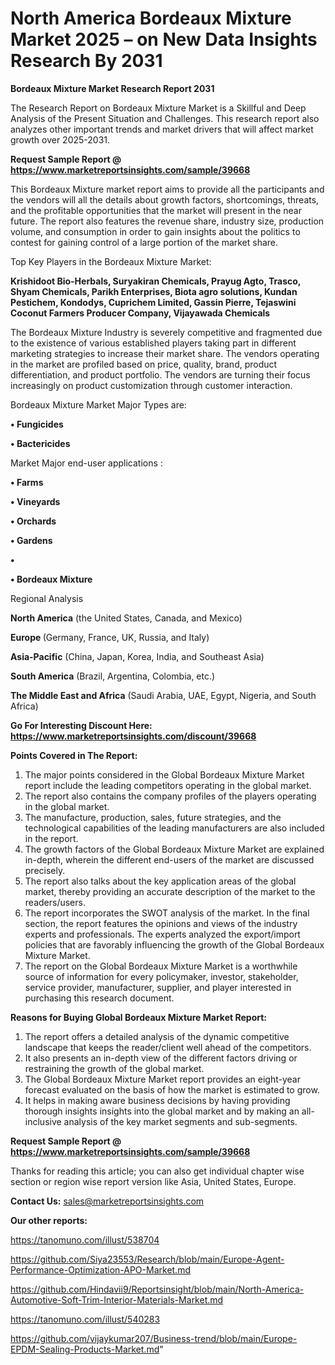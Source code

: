 # North America Bordeaux Mixture Market 2025 – on New Data Insights Research By 2031

<strong>Bordeaux Mixture Market Research Report 2031</strong>

The Research Report on Bordeaux Mixture Market is a Skillful and Deep Analysis of the Present Situation and Challenges. This research report also analyzes other important trends and market drivers that will affect market growth over 2025-2031.

<strong>Request Sample Report @ <a href=https://www.marketreportsinsights.com/sample/39668>https://www.marketreportsinsights.com/sample/39668</a></strong>

This Bordeaux Mixture market report aims to provide all the participants and the vendors will all the details about growth factors, shortcomings, threats, and the profitable opportunities that the market will present in the near future. The report also features the revenue share, industry size, production volume, and consumption in order to gain insights about the politics to contest for gaining control of a large portion of the market share.

Top Key Players in the Bordeaux Mixture Market:

<strong>Krishidoot Bio-Herbals, Suryakiran Chemicals, Prayug Agto, Trasco, Shyam Chemicals, Parikh Enterprises, Biota agro solutions, Kundan Pestichem, Kondodys, Cuprichem Limited, Gassin Pierre, Tejaswini Coconut Farmers Producer Company, Vijayawada Chemicals</strong>

The Bordeaux Mixture Industry is severely competitive and fragmented due to the existence of various established players taking part in different marketing strategies to increase their market share. The vendors operating in the market are profiled based on price, quality, brand, product differentiation, and product portfolio. The vendors are turning their focus increasingly on product customization through customer interaction.

Bordeaux Mixture Market Major Types are:

<strong>•  Fungicides

•  Bactericides</strong>

Market Major end-user applications :

<strong>•  Farms

•  Vineyards

•  Orchards

•  Gardens

•  

•  Bordeaux Mixture</strong>

Regional Analysis

</u><strong><b>North America</b></strong> (the United States, Canada, and Mexico)

<strong><b>Europe </b></strong>(Germany, France, UK, Russia, and Italy)

<strong><b>Asia-Pacific</b></strong> (China, Japan, Korea, India, and Southeast Asia)

<strong><b>South America</b></strong> (Brazil, Argentina, Colombia, etc.)

<strong><b>The Middle East and Africa</b></strong> (Saudi Arabia, UAE, Egypt, Nigeria, and South Africa)

<strong>Go For Interesting Discount Here: <a href=https://www.marketreportsinsights.com/discount/39668>https://www.marketreportsinsights.com/discount/39668</a></strong>

<strong>Points Covered in The Report:</strong>
<ol>
  <li>The major points considered in the Global Bordeaux Mixture Market report include the leading competitors operating in the global market.</li>
  <li>The report also contains the company profiles of the players operating in the global market.</li>
  <li>The manufacture, production, sales, future strategies, and the technological capabilities of the leading manufacturers are also included in the report.</li>
  <li>The growth factors of the Global Bordeaux Mixture Market are explained in-depth, wherein the different end-users of the market are discussed precisely.</li>
  <li>The report also talks about the key application areas of the global market, thereby providing an accurate description of the market to the readers/users.</li>
  <li>The report incorporates the SWOT analysis of the market. In the final section, the report features the opinions and views of the industry experts and professionals. The experts analyzed the export/import policies that are favorably influencing the growth of the Global Bordeaux Mixture Market.</li>
  <li>The report on the Global Bordeaux Mixture Market is a worthwhile source of information for every policymaker, investor, stakeholder, service provider, manufacturer, supplier, and player interested in purchasing this research document.</li>
</ol>
<strong>Reasons for Buying Global Bordeaux Mixture Market Report:</strong>

<ol>
  <li>The report offers a detailed analysis of the dynamic competitive landscape that keeps the reader/client well ahead of the competitors.</li>
  <li>It also presents an in-depth view of the different factors driving or restraining the growth of the global market.</li>
  <li>The Global Bordeaux Mixture Market report provides an eight-year forecast evaluated on the basis of how the market is estimated to grow.</li>
  <li>It helps in making aware business decisions by having providing thorough insights insights into the global market and by making an all-inclusive analysis of the key market segments and sub-segments.</li>
</ol>
<strong>Request Sample Report @ <a href=https://www.marketreportsinsights.com/sample/39668>https://www.marketreportsinsights.com/sample/39668</a></strong>


Thanks for reading this article; you can also get individual chapter wise section or region wise report version like Asia, United States, Europe.

<strong>Contact Us:</strong>
sales@marketreportsinsights.com

<strong>Our other reports:</strong>

<a href=https://tanomuno.com/illust/538704>https://tanomuno.com/illust/538704</a>

<a href=https://github.com/Siya23553/Research/blob/main/Europe-Agent-Performance-Optimization-APO-Market.md>https://github.com/Siya23553/Research/blob/main/Europe-Agent-Performance-Optimization-APO-Market.md</a>

<a href=https://github.com/Hindavii9/Reportsinsight/blob/main/North-America-Automotive-Soft-Trim-Interior-Materials-Market.md>https://github.com/Hindavii9/Reportsinsight/blob/main/North-America-Automotive-Soft-Trim-Interior-Materials-Market.md</a>

<a href=https://tanomuno.com/illust/540283>https://tanomuno.com/illust/540283</a>

<a href=https://github.com/vijaykumar207/Business-trend/blob/main/Europe-EPDM-Sealing-Products-Market.md>https://github.com/vijaykumar207/Business-trend/blob/main/Europe-EPDM-Sealing-Products-Market.md</a>"
